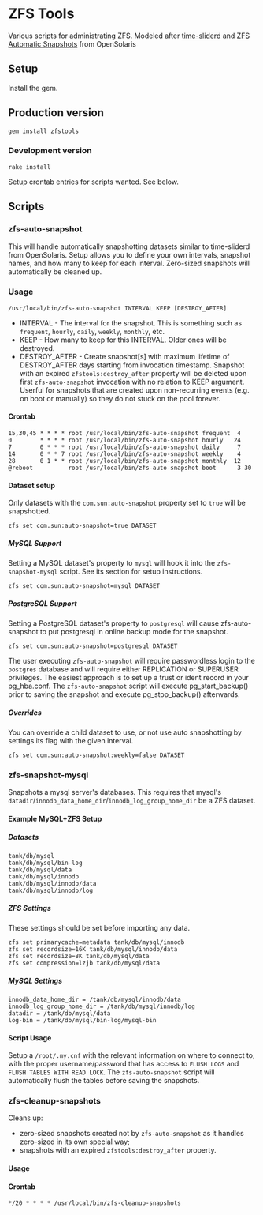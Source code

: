 # ZFS Tools

Various scripts for administrating ZFS. Modeled after [time-sliderd](https://web.archive.org/web/20091219060106/http://mail.opensolaris.org/pipermail/zfs-discuss/2009-November/033882.html) and [ZFS Automatic Snapshots](https://web.archive.org/web/20090707205453/http://blogs.sun.com/timf/entry/zfs_automatic_snapshots_0_12) from OpenSolaris

## Setup

Install the gem.

## Production version

    gem install zfstools

### Development version

    rake install

Setup crontab entries for scripts wanted. See below.

## Scripts

### zfs-auto-snapshot

This will handle automatically snapshotting datasets similar to time-sliderd from OpenSolaris. Setup allows you to define your own intervals, snapshot names, and how many to keep for each interval. Zero-sized snapshots will automatically be cleaned up.

### Usage

    /usr/local/bin/zfs-auto-snapshot INTERVAL KEEP [DESTROY_AFTER]

* INTERVAL - The interval for the snapshot. This is something such as `frequent`, `hourly`, `daily`, `weekly`, `monthly`, etc.
* KEEP - How many to keep for this INTERVAL. Older ones will be destroyed.
* DESTROY_AFTER - Create snapshot[s] with maximum lifetime of DESTROY_AFTER days starting from invocation timestamp.
Snapshot with an expired `zfstools:destroy_after` property will be deleted upon first `zfs-auto-snapshot` invocation with no relation to KEEP argument.
Userful for snapshots that are created upon non-recurring events (e.g. on boot or manually) so they do not stuck on the pool forever.

#### Crontab

    15,30,45 * * * * root /usr/local/bin/zfs-auto-snapshot frequent  4
    0        * * * * root /usr/local/bin/zfs-auto-snapshot hourly   24
    7        0 * * * root /usr/local/bin/zfs-auto-snapshot daily     7
    14       0 * * 7 root /usr/local/bin/zfs-auto-snapshot weekly    4
    28       0 1 * * root /usr/local/bin/zfs-auto-snapshot monthly  12
    @reboot          root /usr/local/bin/zfs-auto-snapshot boot      3 30

#### Dataset setup

Only datasets with the `com.sun:auto-snapshot` property set to `true` will be snapshotted.

    zfs set com.sun:auto-snapshot=true DATASET

##### MySQL Support

Setting a MySQL dataset's property to `mysql` will hook it into the `zfs-snapshot-mysql` script. See its section for setup instructions.

    zfs set com.sun:auto-snapshot=mysql DATASET

##### PostgreSQL Support

Setting a PostgreSQL dataset's property to `postgresql` will cause zfs-auto-snapshot to put postgresql in online backup mode for the snapshot.

    zfs set com.sun:auto-snapshot=postgresql DATASET

The user executing `zfs-auto-snapshot` will require passwordless login to the `postgres` database and will require either REPLICATION or SUPERUSER privileges. The easiest approach is to set up a trust or ident record in your pg_hba.conf. The `zfs-auto-snapshot` script will execute pg_start_backup() prior to saving the snapshot and execute pg_stop_backup() afterwards. 

##### Overrides

You can override a child dataset to use, or not use auto snapshotting by settings its flag with the given interval.

    zfs set com.sun:auto-snapshot:weekly=false DATASET

### zfs-snapshot-mysql

Snapshots a mysql server's databases. This requires that mysql's `datadir`/`innodb_data_home_dir`/`innodb_log_group_home_dir` be a ZFS dataset.

#### Example MySQL+ZFS Setup

##### Datasets

    tank/db/mysql
    tank/db/mysql/bin-log
    tank/db/mysql/data
    tank/db/mysql/innodb
    tank/db/mysql/innodb/data
    tank/db/mysql/innodb/log

##### ZFS Settings

These settings should be set before importing any data.

    zfs set primarycache=metadata tank/db/mysql/innodb
    zfs set recordsize=16K tank/db/mysql/innodb/data
    zfs set recordsize=8K tank/db/mysql/data
    zfs set compression=lzjb tank/db/mysql/data

##### MySQL Settings

    innodb_data_home_dir = /tank/db/mysql/innodb/data
    innodb_log_group_home_dir = /tank/db/mysql/innodb/log
    datadir = /tank/db/mysql/data
    log-bin = /tank/db/mysql/bin-log/mysql-bin

#### Script Usage

Setup a `/root/.my.cnf` with the relevant information on where to connect to, with the proper username/password that has access to `FLUSH LOGS` and `FLUSH TABLES WITH READ LOCK`.
The `zfs-auto-snapshot` script will automatically flush the tables before saving the snapshots.

### zfs-cleanup-snapshots

Cleans up:
* zero-sized snapshots created not by `zfs-auto-snapshot` as it handles zero-sized in its own special way;
* snapshots with an expired `zfstools:destroy_after` property.

#### Usage

#### Crontab

    */20 * * * * /usr/local/bin/zfs-cleanup-snapshots
